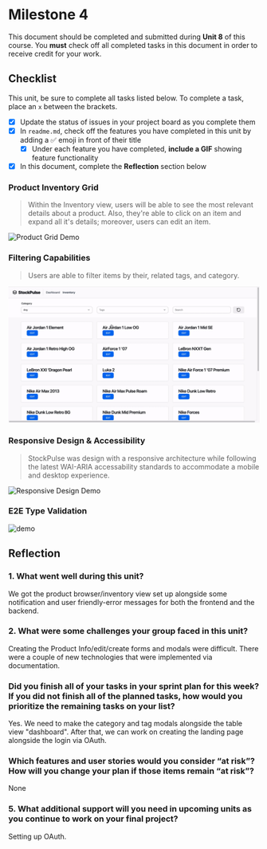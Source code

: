 # Milestone 4

This document should be completed and submitted during **Unit 8** of this course. You **must** check off all completed tasks in this document in order to receive credit for your work.

## Checklist

This unit, be sure to complete all tasks listed below. To complete a task, place an `x` between the brackets.

- [x] Update the status of issues in your project board as you complete them
- [x] In `readme.md`, check off the features you have completed in this unit by adding a ✅ emoji in front of their title
  - [x] Under each feature you have completed, **include a GIF** showing feature functionality
- [x] In this document, complete the **Reflection** section below

### Product Inventory Grid

> Within the Inventory view, users will be able to see the most relevant details about a product. Also, they're able to click on an item and expand all it's details; moreover, users can edit an item.

![Product Grid Demo](../demos/stock-pulse-product-grid-1.gif)

### Filtering Capabilities

> Users are able to filter items by their, related tags, and category.

![Product Filtering Demo](../demos/stock-pulse-product-filtering-1.gif)

### Responsive Design & Accessibility

> StockPulse was design with a responsive architecture while following the latest WAI-ARIA accessability standards to accommodate a mobile and desktop experience.

![Responsive Design Demo](../demos/stock-pulse-responsive-1.gif)

### E2E Type Validation

![demo](../demos/stock-pulse-e2e-api-validation.gif)

## Reflection

### 1. What went well during this unit?

We got the product browser/inventory view set up alongside some notification and user friendly-error messages for both the frontend and the backend.

### 2. What were some challenges your group faced in this unit?

Creating the Product Info/edit/create forms and modals were difficult. There were a couple of new technologies that were implemented via documentation.

### Did you finish all of your tasks in your sprint plan for this week? If you did not finish all of the planned tasks, how would you prioritize the remaining tasks on your list?

Yes. We need to make the category and tag modals alongside the table view "dashboard". After that, we can work on creating the landing page alongside the login via OAuth.

### Which features and user stories would you consider “at risk”? How will you change your plan if those items remain “at risk”?

None

### 5. What additional support will you need in upcoming units as you continue to work on your final project?

Setting up OAuth.
